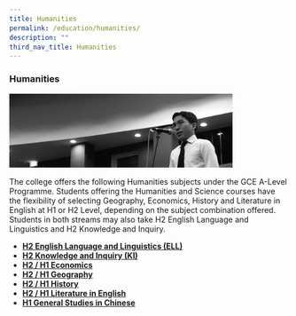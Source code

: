 ```yaml
---
title: Humanities
permalink: /education/humanities/
description: ""
third_nav_title: Humanities
---
```

### Humanities

<img style="width:80%" src="/images/humanities.png">

The college offers the following Humanities subjects under the GCE A-Level Programme. Students offering the Humanities and Science courses have the flexibility of selecting Geography, Economics, History and Literature in English at H1 or H2 Level, depending on the subject combination offered. Students in both streams may also take H2 English Language and Linguistics and H2 Knowledge and Inquiry.  
  

*   **[H2 English Language and Linguistics (ELL)](/education/humanities/english-language-and-linguistics/)**
*   **[H2 Knowledge and Inquiry (KI)](https://cjc.moe.edu.sg/education/humanities/knowledge-and-inquiry)**
*   **[H2 / H1 Economics](/education/humanities/economics/)**
*   **[H2 / H1 Geography](/education/humanities/geography/)**
*   **[H2 / H1 History](/education/humanities/history/)**
*   **[H2 / H1 Literature in English](/education/humanities/literature-in-english/)**
*   **[H1 General Studies in Chinese](/education/mtl/)**